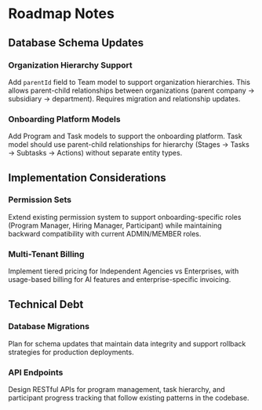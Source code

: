 # Roadmap Notes

## Database Schema Updates

### Organization Hierarchy Support

Add `parentId` field to Team model to support organization hierarchies. This allows parent-child relationships between organizations (parent company → subsidiary → department). Requires migration and relationship updates.

### Onboarding Platform Models

Add Program and Task models to support the onboarding platform. Task model should use parent-child relationships for hierarchy (Stages → Tasks → Subtasks → Actions) without separate entity types.

## Implementation Considerations

### Permission Sets

Extend existing permission system to support onboarding-specific roles (Program Manager, Hiring Manager, Participant) while maintaining backward compatibility with current ADMIN/MEMBER roles.

### Multi-Tenant Billing

Implement tiered pricing for Independent Agencies vs Enterprises, with usage-based billing for AI features and enterprise-specific invoicing.

## Technical Debt

### Database Migrations

Plan for schema updates that maintain data integrity and support rollback strategies for production deployments.

### API Endpoints

Design RESTful APIs for program management, task hierarchy, and participant progress tracking that follow existing patterns in the codebase.
